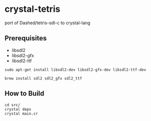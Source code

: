 # crystal-tetris
port of Dashed/tetris-sdl-c to crystal-lang


## Prerequisites
* libsdl2
* libsdl2-gfx
* libsdl2-ttf

```
sudo apt-get install libsdl2-dev libsdl2-gfx-dev libsdl2-ttf-dev
```
```
brew install sdl2 sdl2_gfx sdl2_ttf
```

## How to Build
```
cd src/
crystal deps
crystal main.cr
```
